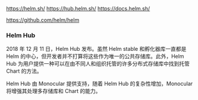 https://helm.sh/
https://hub.helm.sh/
https://docs.helm.sh/

https://github.com/helm/helm

### Helm Hub

2018 年 12 月 11 日，Helm Hub  发布。虽然 Helm stable 和孵化器库一直都是 Helm 的中心，但开发者并不打算将这些作为唯一的公共存储库。此外，Helm Hub 为用户提供一种可以在由不同人和组织托管的许多分布式存储库中找到托管 Chart 的方法。

Helm Hub 由 Monocular 提供支持，随着 Helm Hub 的复杂性增加，Monocular 将增强其处理多存储库和 Chart 的能力。